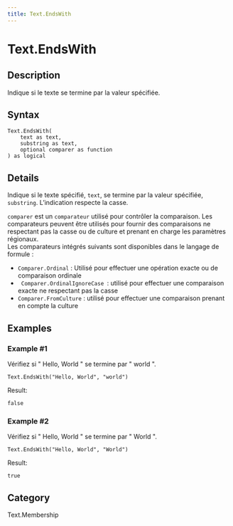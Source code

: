 ```yaml
---
title: Text.EndsWith
---
```


# Text.EndsWith


## Description

Indique si le texte se termine par la valeur spécifiée.


## Syntax

```powerquery
Text.EndsWith(
    text as text,
    substring as text,
    optional comparer as function
) as logical
```


## Details

Indique si le texte spécifié, <code>text</code>, se termine par la valeur spécifiée, <code>substring</code>. L’indication respecte la casse.       <div>        <code>comparer</code> est un <code>comparateur</code> utilisé pour contrôler la comparaison. Les comparateurs peuvent être utilisés pour fournir des comparaisons ne respectant pas la casse ou de culture et prenant en charge les paramètres régionaux.      </div>      <div>        Les comparateurs intégrés suivants sont disponibles dans le langage de formule :      </div>      <ul>        <li><code>Comparer.Ordinal</code> : Utilisé pour effectuer une opération exacte ou de comparaison ordinale</li>        <li><code> Comparer.OrdinalIgnoreCase </code>: utilisé pour effectuer une comparaison exacte ne respectant pas la casse</li>        <li> <code>Comparer.FromCulture</code> : utilisé pour effectuer une comparaison prenant en compte la culture</li>      </ul>


## Examples

### Example #1 
Vérifiez si &#34; Hello, World &#34; se termine par &#34; world &#34;.
```powerquery
Text.EndsWith("Hello, World", "world")
```

Result: 
```powerquery
false
```


### Example #2 
Vérifiez si &#34; Hello, World &#34; se termine par &#34; World &#34;.
```powerquery
Text.EndsWith("Hello, World", "World")
```

Result: 
```powerquery
true
```




## Category
Text.Membership
